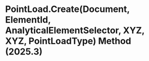 # PointLoad.Create(Document, ElementId, AnalyticalElementSelector, XYZ, XYZ, PointLoadType) Method (2025.3)

﻿